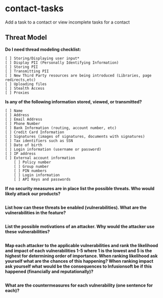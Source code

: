 # contact-tasks

Add a task to a contact or view incomplete tasks for a contact

## Threat Model

**Do I need thread modeling checklist:**

```
[ ] Storing/Displaying user input*
[ ] Display PII (Personally Identifying Information)
[ ] Storing PII
[ ] Transmitting PII
[ ] New Third Party resources are being introduced (Libraries, page redirects,etc)
[ ] Uploading files
[ ] Stealth Access
[ ] Proxies
```

**Is any of the following information stored, viewed, or transmitted?**

```
[ ] Name
[ ] Address
[ ] Email Address
[ ] Phone Number
[ ] Bank Information (routing, account number, etc)
[ ] Credit Card Information
[ ] Signatures (images of signatures, documents with signatures)
[ ] Tax identifiers such as SSN
[ ] Date of birth
[ ] Login information (username or password)
[ ] IP address
[ ] External account information
    [ ] Policy number
    [ ] Group number
    [ ] PIN numbers
    [ ] Login information
    [ ] API Keys and passwords
```

**If no security measures are in place list the possible threats. Who would likely attack our products?**

```
```

**List how can these threats be enabled (vulnerabilities). What are the vulnerabilities in the feature?**

```
```

**List the possible motivations of an attacker. Why would the attacker use these vulnerabilities?**

```
```

**Map each attacker to the applicable vulnerabilities and rank the likelihood and impact of each vulnerabilities 1-5 where 1 is the lowest and 5 is the highest for determining order of importance.
When ranking likelihood ask yourself what are the chances of this happening?
When ranking impact ask yourself what would be the consequences to Infusionsoft be if this happened (financially and reputationally)?**

```
```

**What are the countermeasures for each vulnerability (one sentence for each)?**

```
```